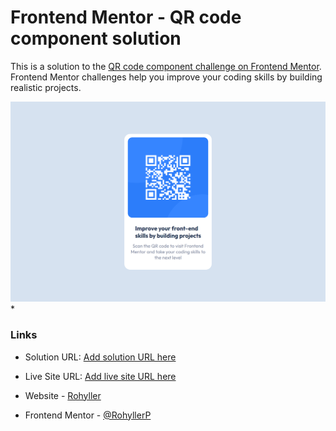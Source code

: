 # Frontend Mentor - QR code component solution

This is a solution to the [QR code component challenge on Frontend Mentor](https://www.frontendmentor.io/challenges/qr-code-component-iux_sIO_H). Frontend Mentor challenges help you improve your coding skills by building realistic projects. 


![](./images/capture.png)
*

### Links

- Solution URL: [Add solution URL here](https://github.com/RohyllerP/qr-code-frontedMaster)
- Live Site URL: [Add live site URL here](https://your-live-site-url.com)


- Website - [Rohyller](https://rohyllerp.github.io/briefcase/)
- Frontend Mentor - [@RohyllerP](https://www.frontendmentor.io/profile/RohyllerP)

